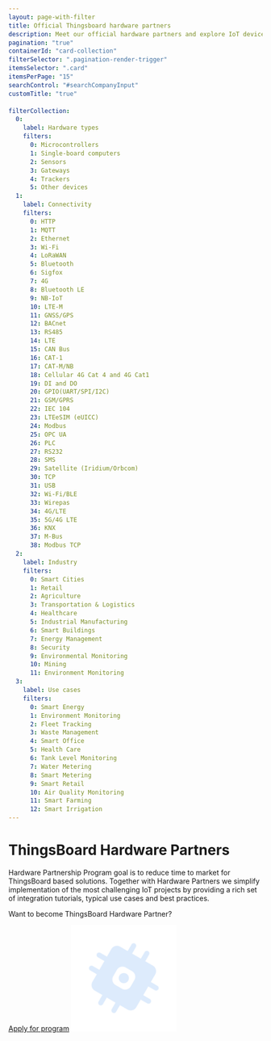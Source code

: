 ```yaml
---
layout: page-with-filter
title: Official Thingsboard hardware partners
description: Meet our official hardware partners and explore IoT devices tailored for seamless ThingsBoard integration. Join the partnership program or find the right vendor for your IoT deployment needs.
pagination: "true"
containerId: "card-collection"
filterSelector: ".pagination-render-trigger"
itemsSelector: ".card"
itemsPerPage: "15"
searchControl: "#searchCompanyInput"
customTitle: "true"

filterCollection:
  0:
    label: Hardware types
    filters:
      0: Microcontrollers
      1: Single-board computers
      2: Sensors
      3: Gateways
      4: Trackers
      5: Other devices
  1:
    label: Connectivity
    filters:
      0: HTTP
      1: MQTT
      2: Ethernet
      3: Wi-Fi
      4: LoRaWAN
      5: Bluetooth
      6: Sigfox
      7: 4G
      8: Bluetooth LE
      9: NB-IoT
      10: LTE-M
      11: GNSS/GPS
      12: BACnet
      13: RS485
      14: LTE
      15: CAN Bus
      16: CAT-1
      17: CAT-M/NB
      18: Cellular 4G Cat 4 and 4G Cat1
      19: DI and DO
      20: GPIO(UART/SPI/I2C)
      21: GSM/GPRS
      22: IEC 104
      23: LTEeSIM (eUICC)
      24: Modbus
      25: OPC UA
      26: PLC
      27: RS232
      28: SMS
      29: Satellite (Iridium/Orbcom)
      30: TCP
      31: USB
      32: Wi-Fi/BLE
      33: Wirepas
      34: 4G/LTE
      35: 5G/4G LTE
      36: KNX
      37: M-Bus
      38: Modbus TCP
  2:
    label: Industry
    filters:
      0: Smart Cities
      1: Retail
      2: Agriculture
      3: Transportation & Logistics
      4: Healthcare
      5: Industrial Manufacturing
      6: Smart Buildings
      7: Energy Management
      8: Security
      9: Environmental Monitoring
      10: Mining
      11: Environment Monitoring
  3:
    label: Use cases
    filters:
      0: Smart Energy
      1: Environment Monitoring
      2: Fleet Tracking
      3: Waste Management
      4: Smart Office
      5: Health Care
      6: Tank Level Monitoring
      7: Water Metering
      8: Smart Metering
      9: Smart Retail
      10: Air Quality Monitoring
      11: Smart Farming
      12: Smart Irrigation
---
```



<div class="hardware-hero">
    <div class="hardware-wrapper">
        <div class="hardware-hero-text">
            <h1>ThingsBoard Hardware Partners</h1>
            <p>Hardware Partnership Program goal is to reduce time to market for ThingsBoard based solutions. Together with Hardware Partners we simplify implementation of the most challenging IoT projects by providing a rich set of integration tutorials, typical use cases and best practices.</p>
        </div>
        <div class="hardware-hero-banner">
            <p>Want to become ThingsBoard Hardware Partner?</p>
            <a href="/partners/hardware/program/">Apply for program</a>
            <img src="/images/hardware-partners-icon.svg" width="210" height="210">
        </div>
    </div>
</div>
